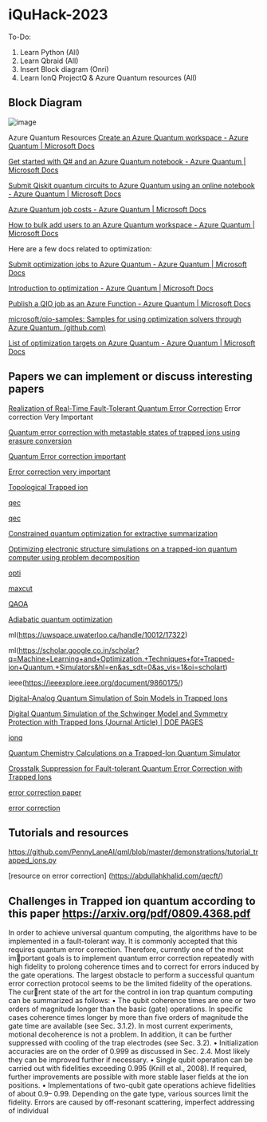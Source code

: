 # iQuHack-2023

To-Do:

1. Learn Python (All)
2. Learn Qbraid (All)
3. Insert Block diagram (Onri)
4. Learn IonQ ProjectQ & Azure Quantum resources (All)

## Block Diagram

![image](https://user-images.githubusercontent.com/75779966/213802274-d79860c5-3e51-444c-840c-79cdca29bcf1.png)

Azure Quantum Resources 
[Create an Azure Quantum workspace - Azure Quantum | Microsoft Docs](https://learn.microsoft.com/en-us/azure/quantum/how-to-create-workspace?tabs=payg%2Ctabid-quick)

[ Get started with Q# and an Azure Quantum notebook - Azure Quantum | Microsoft Docs ](https://learn.microsoft.com/en-us/azure/quantum/get-started-jupyter-notebook?tabs=tabid-ionq)

[ Submit Qiskit quantum circuits to Azure Quantum using an online notebook - Azure Quantum | Microsoft Docs ](https://learn.microsoft.com/en-us/azure/quantum/quickstart-microsoft-qiskit-portal?pivots=platform-ionq)

[Azure Quantum job costs - Azure Quantum | Microsoft Docs](https://learn.microsoft.com/en-us/azure/quantum/azure-quantum-job-costs)

[How to bulk add users to an Azure Quantum workspace - Azure Quantum | Microsoft Docs](https://learn.microsoft.com/en-us/azure/quantum/bulk-add-users-to-a-workspace)

Here are a few docs related to optimization:

 

[Submit optimization jobs to Azure Quantum - Azure Quantum | Microsoft Docs](https://learn.microsoft.com/en-us/azure/quantum/how-to-submit-jobs-optimization?pivots=ide-portal)

[Introduction to optimization - Azure Quantum | Microsoft Docs](https://learn.microsoft.com/en-us/azure/quantum/optimization-overview-introduction)

[Publish a QIO job as an Azure Function - Azure Quantum | Microsoft Docs](https://learn.microsoft.com/en-us/azure/quantum/how-to-publish-qio-job-as-azurefunction)

[microsoft/qio-samples: Samples for using optimization solvers through Azure Quantum. (github.com)](https://github.com/microsoft/qio-samples)

[List of optimization targets on Azure Quantum - Azure Quantum | Microsoft Docs](https://learn.microsoft.com/en-us/azure/quantum/qio-target-list)

## Papers we can implement or discuss interesting papers

[Realization of Real-Time Fault-Tolerant Quantum Error Correction](https://journals.aps.org/prx/abstract/10.1103/PhysRevX.11.041058) Error correction Very Important

[Quantum error correction with metastable states of trapped ions using erasure conversion](https://arxiv.org/abs/2210.15024)

[Quantum Error correction important](https://pubmed.ncbi.nlm.nih.gov/34608286/)

[Error correction very important](https://pubmed.ncbi.nlm.nih.gov/35614250/)

[Topological Trapped ion](https://www.science.org/doi/abs/10.1126/science.1253742)

[qec](https://arxiv.org/pdf/0809.4368.pdf)

[qec](https://arxiv.org/pdf/0809.4368)

[Constrained quantum optimization for extractive summarization](https://www.nature.com/articles/s41598-022-20853-w)

[Optimizing electronic structure simulations on a trapped-ion quantum computer using problem decomposition](https://www.nature.com/articles/s42005-021-00751-9)

[opti](https://www.pnas.org/doi/10.1073/pnas.2006373117)

[maxcut](https://scai.engineering.asu.edu/2021-22-seminars/trapped-ion-quantum-computing-and-quantum-approximate-optimization-algorithm-for-maxcut-problem/)

[QAOA ](https://inspirehep.net/literature/2021742)

[Adiabatic quantum optimization](https://www.frontiersin.org/articles/10.3389/fphy.2015.00021/full)

ml(https://uwspace.uwaterloo.ca/handle/10012/17322)

ml(https://scholar.google.co.in/scholar?q=Machine+Learning+and+Optimization.+Techniques+for+Trapped-ion+Quantum.+Simulators&hl=en&as_sdt=0&as_vis=1&oi=scholart)

ieee(https://ieeexplore.ieee.org/document/9860175/)

[Digital-Analog Quantum Simulation of Spin Models in Trapped Ions ](https://www.nature.com/articles/srep30534)

[Digital Quantum Simulation of the Schwinger Model and Symmetry Protection with Trapped Ions (Journal Article) | DOE PAGES](https://www.osti.gov/pages/biblio/1866519)

[ionq](https://ionq.com/resources/publications)

[Quantum Chemistry Calculations on a Trapped-Ion Quantum Simulator](https://arxiv.org/abs/1803.10238)

[Crosstalk Suppression for Fault-tolerant Quantum Error Correction with Trapped Ions](https://quantum-journal.org/papers/q-2021-06-29-487/)

[error correction paper ](https://physicstoday.scitation.org/doi/10.1063/1.1897514)

[error correction](http://qserver.usc.edu/qec11/slides/Blatt_QEC11.pdf)

## Tutorials and resources 

https://github.com/PennyLaneAI/qml/blob/master/demonstrations/tutorial_trapped_ions.py

[resource on error correction] (https://abdullahkhalid.com/qecft/)

## Challenges in Trapped ion quantum according to this paper https://arxiv.org/pdf/0809.4368.pdf

In order to achieve universal quantum computing, the algorithms have to
be implemented in a fault-tolerant way. It is commonly accepted that this
requires quantum error correction. Therefore, currently one of the most important goals is to implement quantum error correction repeatedly with high
fidelity to prolong coherence times and to correct for errors induced by the
gate operations. The largest obstacle to perform a successful quantum error
correction protocol seems to be the limited fidelity of the operations. The current state of the art for the control in ion trap quantum computing can be
summarized as follows:
• The qubit coherence times are one or two orders of magnitude longer than
the basic (gate) operations. In specific cases coherence times longer by more
than five orders of magnitude the gate time are available (see Sec. 3.1.2).
In most current experiments, motional decoherence is not a problem. In
addition, it can be further suppressed with cooling of the trap electrodes
(see Sec. 3.2).
• Initialization accuracies are on the order of 0.999 as discussed in Sec. 2.4.
Most likely they can be improved further if necessary.
• Single qubit operation can be carried out with fidelities exceeding 0.995
(Knill et al., 2008). If required, further improvements are possible with more
stable laser fields at the ion positions.
• Implementations of two-qubit gate operations achieve fidelities of about 0.9–
0.99. Depending on the gate type, various sources limit the fidelity. Errors
are caused by off-resonant scattering, imperfect addressing of individual

